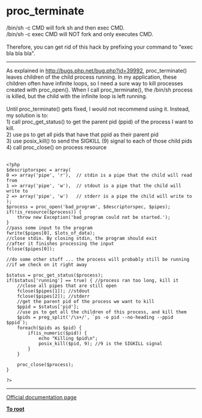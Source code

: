# proc_terminate



/bin/sh -c CMD will fork sh and then exec CMD.<br>/bin/sh -c exec CMD will NOT fork and only executes CMD.<br><br>Therefore, you can get rid of this hack by prefixing your command to "exec bla bla bla".  

---

As explained in http://bugs.php.net/bug.php?id=39992, proc_terminate() leaves children of the child process running. In my application, these children often have infinite loops, so I need a sure way to kill processes created with proc_open(). When I call proc_terminate(), the /bin/sh process is killed, but the child with the infinite loop is left running. <br><br>Until proc_terminate() gets fixed, I would not recommend using it. Instead, my solution is to:<br>1) call proc_get_status() to get the parent pid (ppid) of the process I want to kill. <br>2) use ps to get all pids that have that ppid as their parent pid<br>3) use posix_kill() to send the SIGKILL (9) signal to each of those child pids<br>4) call proc_close() on process resource<br><br>

```
<?php
$descriptorspec = array(
0 => array('pipe', 'r'),  // stdin is a pipe that the child will read from
1 => array('pipe', 'w'),  // stdout is a pipe that the child will write to
2 => array('pipe', 'w')   // stderr is a pipe the child will write to
);
$process = proc_open('bad_program', $descriptorspec, $pipes);
if(!is_resource($process)) {
    throw new Exception('bad_program could not be started.');
}
//pass some input to the program
fwrite($pipes[0], $lots_of_data);
//close stdin. By closing stdin, the program should exit
//after it finishes processing the input
fclose($pipes[0]);

//do some other stuff ... the process will probably still be running
//if we check on it right away

$status = proc_get_status($process);
if($status['running'] == true) { //process ran too long, kill it
    //close all pipes that are still open
    fclose($pipes[1]); //stdout
    fclose($pipes[2]); //stderr
    //get the parent pid of the process we want to kill
    $ppid = $status['pid'];
    //use ps to get all the children of this process, and kill them
    $pids = preg_split('/\s+/', `ps -o pid --no-heading --ppid $ppid`);
    foreach($pids as $pid) {
        if(is_numeric($pid)) {
            echo "Killing $pid\n";
            posix_kill($pid, 9); //9 is the SIGKILL signal
        }
    }
        
    proc_close($process);
}

?>
```
  

---

[Official documentation page](https://www.php.net/manual/en/function.proc-terminate.php)

**[To root](/README.md)**